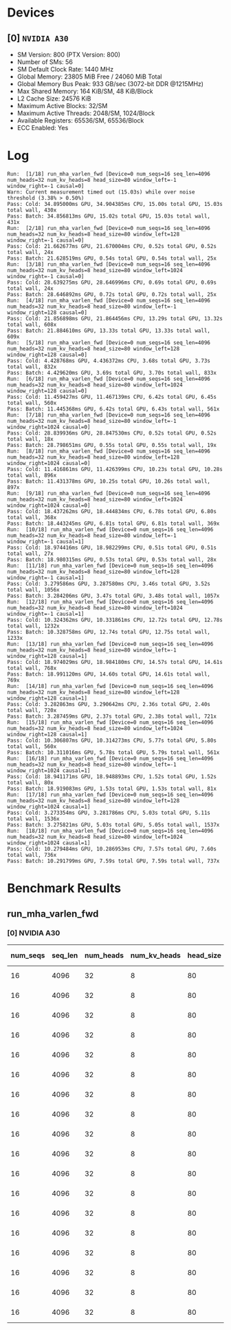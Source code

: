 # Devices

## [0] `NVIDIA A30`
* SM Version: 800 (PTX Version: 800)
* Number of SMs: 56
* SM Default Clock Rate: 1440 MHz
* Global Memory: 23805 MiB Free / 24060 MiB Total
* Global Memory Bus Peak: 933 GB/sec (3072-bit DDR @1215MHz)
* Max Shared Memory: 164 KiB/SM, 48 KiB/Block
* L2 Cache Size: 24576 KiB
* Maximum Active Blocks: 32/SM
* Maximum Active Threads: 2048/SM, 1024/Block
* Available Registers: 65536/SM, 65536/Block
* ECC Enabled: Yes

# Log

```
Run:  [1/18] run_mha_varlen_fwd [Device=0 num_seqs=16 seq_len=4096 num_heads=32 num_kv_heads=8 head_size=80 window_left=-1 window_right=-1 causal=0]
Warn: Current measurement timed out (15.03s) while over noise threshold (3.38% > 0.50%)
Pass: Cold: 34.895000ms GPU, 34.904385ms CPU, 15.00s total GPU, 15.03s total wall, 430x 
Pass: Batch: 34.856813ms GPU, 15.02s total GPU, 15.03s total wall, 431x
Run:  [2/18] run_mha_varlen_fwd [Device=0 num_seqs=16 seq_len=4096 num_heads=32 num_kv_heads=8 head_size=80 window_left=128 window_right=-1 causal=0]
Pass: Cold: 21.662677ms GPU, 21.670004ms CPU, 0.52s total GPU, 0.52s total wall, 24x 
Pass: Batch: 21.628519ms GPU, 0.54s total GPU, 0.54s total wall, 25x
Run:  [3/18] run_mha_varlen_fwd [Device=0 num_seqs=16 seq_len=4096 num_heads=32 num_kv_heads=8 head_size=80 window_left=1024 window_right=-1 causal=0]
Pass: Cold: 28.639275ms GPU, 28.646996ms CPU, 0.69s total GPU, 0.69s total wall, 24x 
Pass: Batch: 28.646892ms GPU, 0.72s total GPU, 0.72s total wall, 25x
Run:  [4/18] run_mha_varlen_fwd [Device=0 num_seqs=16 seq_len=4096 num_heads=32 num_kv_heads=8 head_size=80 window_left=-1 window_right=128 causal=0]
Pass: Cold: 21.856898ms GPU, 21.864456ms CPU, 13.29s total GPU, 13.32s total wall, 608x 
Pass: Batch: 21.884610ms GPU, 13.33s total GPU, 13.33s total wall, 609x
Run:  [5/18] run_mha_varlen_fwd [Device=0 num_seqs=16 seq_len=4096 num_heads=32 num_kv_heads=8 head_size=80 window_left=128 window_right=128 causal=0]
Pass: Cold: 4.428768ms GPU, 4.436372ms CPU, 3.68s total GPU, 3.73s total wall, 832x 
Pass: Batch: 4.429620ms GPU, 3.69s total GPU, 3.70s total wall, 833x
Run:  [6/18] run_mha_varlen_fwd [Device=0 num_seqs=16 seq_len=4096 num_heads=32 num_kv_heads=8 head_size=80 window_left=1024 window_right=128 causal=0]
Pass: Cold: 11.459427ms GPU, 11.467139ms CPU, 6.42s total GPU, 6.45s total wall, 560x 
Pass: Batch: 11.445368ms GPU, 6.42s total GPU, 6.43s total wall, 561x
Run:  [7/18] run_mha_varlen_fwd [Device=0 num_seqs=16 seq_len=4096 num_heads=32 num_kv_heads=8 head_size=80 window_left=-1 window_right=1024 causal=0]
Pass: Cold: 28.839936ms GPU, 28.847530ms CPU, 0.52s total GPU, 0.52s total wall, 18x 
Pass: Batch: 28.798651ms GPU, 0.55s total GPU, 0.55s total wall, 19x
Run:  [8/18] run_mha_varlen_fwd [Device=0 num_seqs=16 seq_len=4096 num_heads=32 num_kv_heads=8 head_size=80 window_left=128 window_right=1024 causal=0]
Pass: Cold: 11.416861ms GPU, 11.426399ms CPU, 10.23s total GPU, 10.28s total wall, 896x 
Pass: Batch: 11.431378ms GPU, 10.25s total GPU, 10.26s total wall, 897x
Run:  [9/18] run_mha_varlen_fwd [Device=0 num_seqs=16 seq_len=4096 num_heads=32 num_kv_heads=8 head_size=80 window_left=1024 window_right=1024 causal=0]
Pass: Cold: 18.437262ms GPU, 18.444834ms CPU, 6.78s total GPU, 6.80s total wall, 368x 
Pass: Batch: 18.443245ms GPU, 6.81s total GPU, 6.81s total wall, 369x
Run:  [10/18] run_mha_varlen_fwd [Device=0 num_seqs=16 seq_len=4096 num_heads=32 num_kv_heads=8 head_size=80 window_left=-1 window_right=-1 causal=1]
Pass: Cold: 18.974416ms GPU, 18.982299ms CPU, 0.51s total GPU, 0.51s total wall, 27x 
Pass: Batch: 18.980315ms GPU, 0.53s total GPU, 0.53s total wall, 28x
Run:  [11/18] run_mha_varlen_fwd [Device=0 num_seqs=16 seq_len=4096 num_heads=32 num_kv_heads=8 head_size=80 window_left=128 window_right=-1 causal=1]
Pass: Cold: 3.279586ms GPU, 3.287580ms CPU, 3.46s total GPU, 3.52s total wall, 1056x 
Pass: Batch: 3.284206ms GPU, 3.47s total GPU, 3.48s total wall, 1057x
Run:  [12/18] run_mha_varlen_fwd [Device=0 num_seqs=16 seq_len=4096 num_heads=32 num_kv_heads=8 head_size=80 window_left=1024 window_right=-1 causal=1]
Pass: Cold: 10.324362ms GPU, 10.331861ms CPU, 12.72s total GPU, 12.78s total wall, 1232x 
Pass: Batch: 10.328758ms GPU, 12.74s total GPU, 12.75s total wall, 1233x
Run:  [13/18] run_mha_varlen_fwd [Device=0 num_seqs=16 seq_len=4096 num_heads=32 num_kv_heads=8 head_size=80 window_left=-1 window_right=128 causal=1]
Pass: Cold: 18.974029ms GPU, 18.984180ms CPU, 14.57s total GPU, 14.61s total wall, 768x 
Pass: Batch: 18.991120ms GPU, 14.60s total GPU, 14.61s total wall, 769x
Run:  [14/18] run_mha_varlen_fwd [Device=0 num_seqs=16 seq_len=4096 num_heads=32 num_kv_heads=8 head_size=80 window_left=128 window_right=128 causal=1]
Pass: Cold: 3.282863ms GPU, 3.290642ms CPU, 2.36s total GPU, 2.40s total wall, 720x 
Pass: Batch: 3.287459ms GPU, 2.37s total GPU, 2.38s total wall, 721x
Run:  [15/18] run_mha_varlen_fwd [Device=0 num_seqs=16 seq_len=4096 num_heads=32 num_kv_heads=8 head_size=80 window_left=1024 window_right=128 causal=1]
Pass: Cold: 10.306807ms GPU, 10.314273ms CPU, 5.77s total GPU, 5.80s total wall, 560x 
Pass: Batch: 10.311016ms GPU, 5.78s total GPU, 5.79s total wall, 561x
Run:  [16/18] run_mha_varlen_fwd [Device=0 num_seqs=16 seq_len=4096 num_heads=32 num_kv_heads=8 head_size=80 window_left=-1 window_right=1024 causal=1]
Pass: Cold: 18.941171ms GPU, 18.948893ms CPU, 1.52s total GPU, 1.52s total wall, 80x 
Pass: Batch: 18.919083ms GPU, 1.53s total GPU, 1.53s total wall, 81x
Run:  [17/18] run_mha_varlen_fwd [Device=0 num_seqs=16 seq_len=4096 num_heads=32 num_kv_heads=8 head_size=80 window_left=128 window_right=1024 causal=1]
Pass: Cold: 3.273354ms GPU, 3.281786ms CPU, 5.03s total GPU, 5.11s total wall, 1536x 
Pass: Batch: 3.275821ms GPU, 5.03s total GPU, 5.05s total wall, 1537x
Run:  [18/18] run_mha_varlen_fwd [Device=0 num_seqs=16 seq_len=4096 num_heads=32 num_kv_heads=8 head_size=80 window_left=1024 window_right=1024 causal=1]
Pass: Cold: 10.279484ms GPU, 10.286953ms CPU, 7.57s total GPU, 7.60s total wall, 736x 
Pass: Batch: 10.291799ms GPU, 7.59s total GPU, 7.59s total wall, 737x
```

# Benchmark Results

## run_mha_varlen_fwd

### [0] NVIDIA A30

| num_seqs | seq_len | num_heads | num_kv_heads | head_size | window_left | window_right | causal |  Q Tensor   |  K Tensor  |  V Tensor  |   Output    | Tokens |  Est. FLOPS   | Memory Usage | Samples | CPU Time  | Noise | GPU Time  | Noise | Elem/s  | GlobalMem BW | BWUtil | Samples | Batch GPU |
|----------|---------|-----------|--------------|-----------|-------------|--------------|--------|-------------|------------|------------|-------------|--------|---------------|--------------|---------|-----------|-------|-----------|-------|---------|--------------|--------|---------|-----------|
|       16 |    4096 |        32 |            8 |        80 |          -1 |           -1 |      0 | 320.000 MiB | 80.000 MiB | 80.000 MiB | 320.000 MiB |  65536 | 1374389534720 |          800 |    430x | 34.904 ms | 3.38% | 34.895 ms | 3.38% |  1.878M |  24.040 GB/s |  2.58% |    431x | 34.857 ms |
|       16 |    4096 |        32 |            8 |        80 |         128 |           -1 |      0 | 320.000 MiB | 80.000 MiB | 80.000 MiB | 320.000 MiB |  65536 | 1374389534720 |          800 |     24x | 21.670 ms | 0.33% | 21.663 ms | 0.32% |  3.025M |  38.724 GB/s |  4.15% |     25x | 21.629 ms |
|       16 |    4096 |        32 |            8 |        80 |        1024 |           -1 |      0 | 320.000 MiB | 80.000 MiB | 80.000 MiB | 320.000 MiB |  65536 | 1374389534720 |          800 |     24x | 28.647 ms | 0.50% | 28.639 ms | 0.49% |  2.288M |  29.291 GB/s |  3.14% |     25x | 28.647 ms |
|       16 |    4096 |        32 |            8 |        80 |          -1 |          128 |      0 | 320.000 MiB | 80.000 MiB | 80.000 MiB | 320.000 MiB |  65536 | 1374389534720 |          800 |    608x | 21.864 ms | 0.65% | 21.857 ms | 0.65% |  2.998M |  38.380 GB/s |  4.11% |    609x | 21.885 ms |
|       16 |    4096 |        32 |            8 |        80 |         128 |          128 |      0 | 320.000 MiB | 80.000 MiB | 80.000 MiB | 320.000 MiB |  65536 | 1374389534720 |          800 |    832x |  4.436 ms | 0.85% |  4.429 ms | 0.82% | 14.798M | 189.412 GB/s | 20.30% |    833x |  4.430 ms |
|       16 |    4096 |        32 |            8 |        80 |        1024 |          128 |      0 | 320.000 MiB | 80.000 MiB | 80.000 MiB | 320.000 MiB |  65536 | 1374389534720 |          800 |    560x | 11.467 ms | 0.65% | 11.459 ms | 0.64% |  5.719M |  73.203 GB/s |  7.84% |    561x | 11.445 ms |
|       16 |    4096 |        32 |            8 |        80 |          -1 |         1024 |      0 | 320.000 MiB | 80.000 MiB | 80.000 MiB | 320.000 MiB |  65536 | 1374389534720 |          800 |     18x | 28.848 ms | 0.36% | 28.840 ms | 0.36% |  2.272M |  29.087 GB/s |  3.12% |     19x | 28.799 ms |
|       16 |    4096 |        32 |            8 |        80 |         128 |         1024 |      0 | 320.000 MiB | 80.000 MiB | 80.000 MiB | 320.000 MiB |  65536 | 1374389534720 |          800 |    896x | 11.426 ms | 0.85% | 11.417 ms | 0.63% |  5.740M |  73.476 GB/s |  7.87% |    897x | 11.431 ms |
|       16 |    4096 |        32 |            8 |        80 |        1024 |         1024 |      0 | 320.000 MiB | 80.000 MiB | 80.000 MiB | 320.000 MiB |  65536 | 1374389534720 |          800 |    368x | 18.445 ms | 0.54% | 18.437 ms | 0.54% |  3.555M |  45.498 GB/s |  4.88% |    369x | 18.443 ms |
|       16 |    4096 |        32 |            8 |        80 |          -1 |           -1 |      1 | 320.000 MiB | 80.000 MiB | 80.000 MiB | 320.000 MiB |  65536 | 1374389534720 |          800 |     27x | 18.982 ms | 0.50% | 18.974 ms | 0.50% |  3.454M |  44.210 GB/s |  4.74% |     28x | 18.980 ms |
|       16 |    4096 |        32 |            8 |        80 |         128 |           -1 |      1 | 320.000 MiB | 80.000 MiB | 80.000 MiB | 320.000 MiB |  65536 | 1374389534720 |          800 |   1056x |  3.288 ms | 0.73% |  3.280 ms | 0.67% | 19.983M | 255.783 GB/s | 27.41% |   1057x |  3.284 ms |
|       16 |    4096 |        32 |            8 |        80 |        1024 |           -1 |      1 | 320.000 MiB | 80.000 MiB | 80.000 MiB | 320.000 MiB |  65536 | 1374389534720 |          800 |   1232x | 10.332 ms | 0.72% | 10.324 ms | 0.72% |  6.348M |  81.251 GB/s |  8.71% |   1233x | 10.329 ms |
|       16 |    4096 |        32 |            8 |        80 |          -1 |          128 |      1 | 320.000 MiB | 80.000 MiB | 80.000 MiB | 320.000 MiB |  65536 | 1374389534720 |          800 |    768x | 18.984 ms | 0.90% | 18.974 ms | 0.85% |  3.454M |  44.211 GB/s |  4.74% |    769x | 18.991 ms |
|       16 |    4096 |        32 |            8 |        80 |         128 |          128 |      1 | 320.000 MiB | 80.000 MiB | 80.000 MiB | 320.000 MiB |  65536 | 1374389534720 |          800 |    720x |  3.291 ms | 0.93% |  3.283 ms | 0.90% | 19.963M | 255.527 GB/s | 27.38% |    721x |  3.287 ms |
|       16 |    4096 |        32 |            8 |        80 |        1024 |          128 |      1 | 320.000 MiB | 80.000 MiB | 80.000 MiB | 320.000 MiB |  65536 | 1374389534720 |          800 |    560x | 10.314 ms | 0.93% | 10.307 ms | 0.93% |  6.359M |  81.389 GB/s |  8.72% |    561x | 10.311 ms |
|       16 |    4096 |        32 |            8 |        80 |          -1 |         1024 |      1 | 320.000 MiB | 80.000 MiB | 80.000 MiB | 320.000 MiB |  65536 | 1374389534720 |          800 |     80x | 18.949 ms | 0.57% | 18.941 ms | 0.57% |  3.460M |  44.288 GB/s |  4.75% |     81x | 18.919 ms |
|       16 |    4096 |        32 |            8 |        80 |         128 |         1024 |      1 | 320.000 MiB | 80.000 MiB | 80.000 MiB | 320.000 MiB |  65536 | 1374389534720 |          800 |   1536x |  3.282 ms | 1.19% |  3.273 ms | 0.70% | 20.021M | 256.270 GB/s | 27.46% |   1537x |  3.276 ms |
|       16 |    4096 |        32 |            8 |        80 |        1024 |         1024 |      1 | 320.000 MiB | 80.000 MiB | 80.000 MiB | 320.000 MiB |  65536 | 1374389534720 |          800 |    736x | 10.287 ms | 0.78% | 10.279 ms | 0.77% |  6.375M |  81.605 GB/s |  8.75% |    737x | 10.292 ms |

